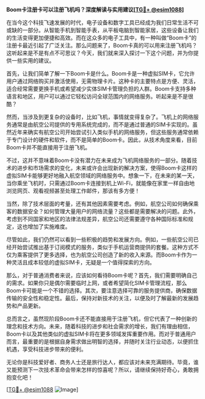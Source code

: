 **Boom卡注册卡可以注册飞机吗？深度解读与实用建议[[TG💪+ @esim1088](https://t.me/s/esim1088)]**

在当今这个科技飞速发展的时代，电子设备和数字工具已经成为我们日常生活不可或缺的一部分。从智能手机到智能手表，从平板电脑到智能家居，这些设备让我们的生活变得更加便捷和高效。而在这众多的电子工具中，有一种叫做“Boom卡”的注册卡最近引起了广泛关注。那么问题来了，Boom卡真的可以用来注册飞机吗？这听起来是不是有点不可思议？今天，我们就来深入探讨一下这个问题，并为你提供一些实用的建议。

首先，让我们简单了解一下Boom卡是什么。Boom卡是一种虚拟SIM卡，它允许用户通过网络购买并激活使用，无需物理卡片。这种卡的主要特点是方便、灵活，适合经常需要更换手机或希望减少实体SIM卡管理负担的人群。Boom卡支持多种语言和地区，用户可以通过它轻松访问全球范围内的网络服务。听起来是不是很酷？

然而，当涉及到更复杂的设备时，比如飞机，事情就变得复杂了。飞机上的网络服务通常是由航空公司提供的专用系统完成的，而不是通过普通的SIM卡实现的。虽然近年来确实有航空公司开始尝试引入类似手机的网络服务，但这些服务通常依赖于专门设计的硬件和软件，而不是简单的Boom卡。因此，从技术角度来看，目前Boom卡并不能直接用于注册飞机。

不过，这并不意味着Boom卡没有潜力在未来成为飞机网络服务的一部分。随着技术的进步和市场需求的变化，未来或许会出现新的解决方案，使得Boom卡这样的虚拟SIM卡能够更好地融入航空领域的网络服务中。想象一下，在未来的某一天，当你乘坐飞机时，只需通过Boom卡连接到机上Wi-Fi，就能像在家里一样自由地浏览网页、观看视频甚至处理工作邮件，那该有多方便！

当然，除了技术层面的考量，还有其他因素需要考虑。例如，航空公司如何确保乘客的数据安全？如何管理大量用户的网络流量？这些都是需要解决的问题。此外，考虑到不同国家和地区的法律法规差异，航空公司还需要遵守各种国际标准和规定，这也增加了实施难度。

尽管如此，我们仍然可以看到一些积极的趋势和发展方向。例如，一些航空公司已经开始尝试推出基于订阅模式的服务，类似于手机运营商提供的套餐。这种方式不仅为乘客提供了更多选择，也为航空公司创造了新的收入来源。而Boom卡作为一种灵活且成本较低的虚拟SIM卡，无疑是一个值得探索的方向。

那么，对于普通消费者来说，应该如何看待Boom卡呢？首先，我们需要明确自己的需求。如果你只是偶尔需要临时上网，或者希望简化SIM卡管理流程，那么Boom卡可能是一个不错的选择。其次，要注意选择可靠的服务提供商，确保数据传输的安全性和稳定性。最后，保持对新技术的关注，以便及时了解最新的发展趋势和产品更新。

总而言之，虽然现阶段Boom卡还不能直接用于注册飞机，但它代表了一种创新的理念和技术方向。未来，随着科技的进步和社会需求的增长，我们有理由相信，Boom卡以及其他类似的虚拟SIM卡将在更多领域发挥重要作用。而对于普通用户而言，最重要的是根据自身需求做出明智的选择，并随时关注行业动态，以便抓住机遇，享受科技进步带来的便利。

无论你是科技爱好者、商务人士还是旅行达人，都应该对未来充满期待。毕竟，谁又能预测下一次技术革命会带来怎样的惊喜呢？所以，请继续保持好奇心，勇敢拥抱变化吧！

[[TG💪+ @esim1088](https://t.me/s/esim1088) ![Image](https://i.postimg.cc/4NQfJmqS/Snipaste-2025-05-13-00-14-12.png)]